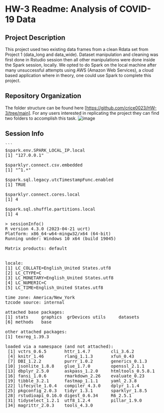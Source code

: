 # HW-3 Readme: Analysis of COVID-19 Data

## Project Description

This project used two existing data frames from a clean Rdata set from Project 1 (data_long and data_wide). Dataset manipulation and 
cleaning was first done in Rstudio session then all other manipulations were done inside the Spark session, locally. We opted to do Spark on the local machine
after many unsuccessful attempts using AWS (Amazon Web Services), a cloud based application where in theory, one could use Spark to complete this project. 

##  Repository Organization
The folder structure can be found here [https://github.com/crice0023/HW-3/tree/main].
For any users interested in replicating the project they can find two folders to accomplish this task. 
![image](https://github.com/crice0023/HW-3/assets/161267590/f4bc6a92-9f04-4f7c-83d9-3a1dfd7fb3f0)


## Session Info

<pre>
```
$spark.env.SPARK_LOCAL_IP.local
[1] "127.0.0.1"

$sparklyr.connect.csv.embedded
[1] "^1.*"

$spark.sql.legacy.utcTimestampFunc.enabled
[1] TRUE

$sparklyr.connect.cores.local
[1] 4

$spark.sql.shuffle.partitions.local
[1] 4

> sessionInfo()
R version 4.3.0 (2023-04-21 ucrt)
Platform: x86_64-w64-mingw32/x64 (64-bit)
Running under: Windows 10 x64 (build 19045)

Matrix products: default


locale:
[1] LC_COLLATE=English_United States.utf8 
[2] LC_CTYPE=C                            
[3] LC_MONETARY=English_United States.utf8
[4] LC_NUMERIC=C                          
[5] LC_TIME=English_United States.utf8    

time zone: America/New_York
tzcode source: internal

attached base packages:
[1] stats     graphics  grDevices utils     datasets 
[6] methods   base     

other attached packages:
[1] texreg_1.39.3

loaded via a namespace (and not attached):
 [1] vctrs_0.6.5       httr_1.4.7        cli_3.6.2        
 [4] knitr_1.46        rlang_1.1.3       xfun_0.43        
 [7] DBI_1.2.2         purrr_1.0.2       generics_0.1.3   
[10] jsonlite_1.8.8    glue_1.7.0        openssl_2.1.1    
[13] dbplyr_2.5.0      askpass_1.2.0     htmltools_0.5.8.1
[16] fansi_1.0.6       rmarkdown_2.26    evaluate_0.23    
[19] tibble_3.2.1      fastmap_1.1.1     yaml_2.3.8       
[22] lifecycle_1.0.4   compiler_4.3.0    dplyr_1.1.4      
[25] pkgconfig_2.0.3   tidyr_1.3.1       sparklyr_1.8.5   
[28] rstudioapi_0.16.0 digest_0.6.34     R6_2.5.1         
[31] tidyselect_1.2.1  utf8_1.2.4        pillar_1.9.0     
[34] magrittr_2.0.3    tools_4.3.0
